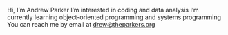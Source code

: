 Hi, I’m Andrew Parker
I’m interested in coding and data analysis
I’m currently learning object-oriented programming and systems programming
You can reach me by email at drew@theparkers.org
